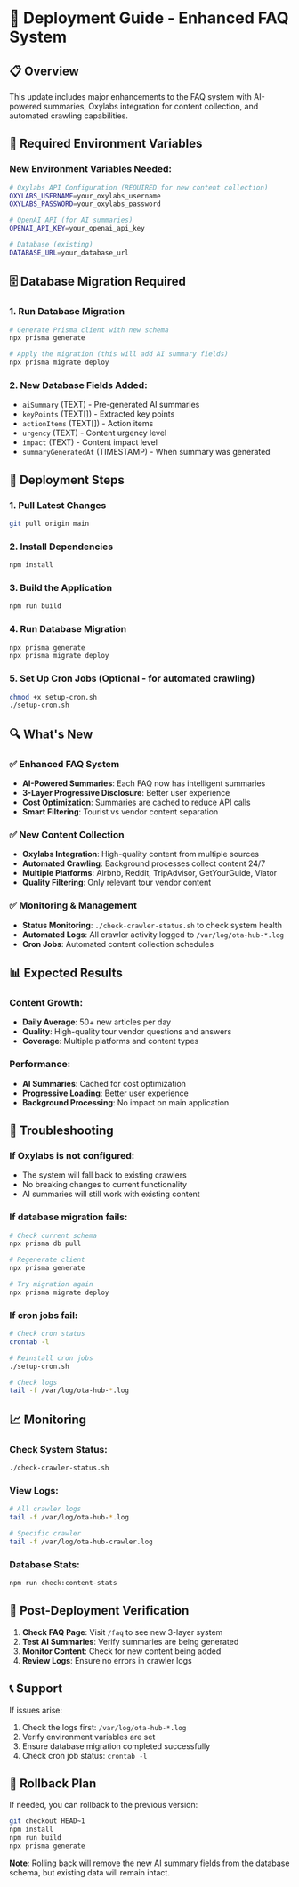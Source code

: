 # 🚀 Deployment Guide - Enhanced FAQ System

## 📋 Overview
This update includes major enhancements to the FAQ system with AI-powered summaries, Oxylabs integration for content collection, and automated crawling capabilities.

## 🔧 Required Environment Variables

### New Environment Variables Needed:
```bash
# Oxylabs API Configuration (REQUIRED for new content collection)
OXYLABS_USERNAME=your_oxylabs_username
OXYLABS_PASSWORD=your_oxylabs_password

# OpenAI API (for AI summaries)
OPENAI_API_KEY=your_openai_api_key

# Database (existing)
DATABASE_URL=your_database_url
```

## 🗄️ Database Migration Required

### 1. Run Database Migration
```bash
# Generate Prisma client with new schema
npx prisma generate

# Apply the migration (this will add AI summary fields)
npx prisma migrate deploy
```

### 2. New Database Fields Added:
- `aiSummary` (TEXT) - Pre-generated AI summaries
- `keyPoints` (TEXT[]) - Extracted key points
- `actionItems` (TEXT[]) - Action items
- `urgency` (TEXT) - Content urgency level
- `impact` (TEXT) - Content impact level
- `summaryGeneratedAt` (TIMESTAMP) - When summary was generated

## 🚀 Deployment Steps

### 1. Pull Latest Changes
```bash
git pull origin main
```

### 2. Install Dependencies
```bash
npm install
```

### 3. Build the Application
```bash
npm run build
```

### 4. Run Database Migration
```bash
npx prisma generate
npx prisma migrate deploy
```

### 5. Set Up Cron Jobs (Optional - for automated crawling)
```bash
chmod +x setup-cron.sh
./setup-cron.sh
```

## 🔍 What's New

### ✅ Enhanced FAQ System
- **AI-Powered Summaries**: Each FAQ now has intelligent summaries
- **3-Layer Progressive Disclosure**: Better user experience
- **Cost Optimization**: Summaries are cached to reduce API calls
- **Smart Filtering**: Tourist vs vendor content separation

### ✅ New Content Collection
- **Oxylabs Integration**: High-quality content from multiple sources
- **Automated Crawling**: Background processes collect content 24/7
- **Multiple Platforms**: Airbnb, Reddit, TripAdvisor, GetYourGuide, Viator
- **Quality Filtering**: Only relevant tour vendor content

### ✅ Monitoring & Management
- **Status Monitoring**: `./check-crawler-status.sh` to check system health
- **Automated Logs**: All crawler activity logged to `/var/log/ota-hub-*.log`
- **Cron Jobs**: Automated content collection schedules

## 📊 Expected Results

### Content Growth:
- **Daily Average**: 50+ new articles per day
- **Quality**: High-quality tour vendor questions and answers
- **Coverage**: Multiple platforms and content types

### Performance:
- **AI Summaries**: Cached for cost optimization
- **Progressive Loading**: Better user experience
- **Background Processing**: No impact on main application

## 🔧 Troubleshooting

### If Oxylabs is not configured:
- The system will fall back to existing crawlers
- No breaking changes to current functionality
- AI summaries will still work with existing content

### If database migration fails:
```bash
# Check current schema
npx prisma db pull

# Regenerate client
npx prisma generate

# Try migration again
npx prisma migrate deploy
```

### If cron jobs fail:
```bash
# Check cron status
crontab -l

# Reinstall cron jobs
./setup-cron.sh

# Check logs
tail -f /var/log/ota-hub-*.log
```

## 📈 Monitoring

### Check System Status:
```bash
./check-crawler-status.sh
```

### View Logs:
```bash
# All crawler logs
tail -f /var/log/ota-hub-*.log

# Specific crawler
tail -f /var/log/ota-hub-crawler.log
```

### Database Stats:
```bash
npm run check:content-stats
```

## 🎯 Post-Deployment Verification

1. **Check FAQ Page**: Visit `/faq` to see new 3-layer system
2. **Test AI Summaries**: Verify summaries are being generated
3. **Monitor Content**: Check for new content being added
4. **Review Logs**: Ensure no errors in crawler logs

## 📞 Support

If issues arise:
1. Check the logs first: `/var/log/ota-hub-*.log`
2. Verify environment variables are set
3. Ensure database migration completed successfully
4. Check cron job status: `crontab -l`

## 🔄 Rollback Plan

If needed, you can rollback to the previous version:
```bash
git checkout HEAD~1
npm install
npm run build
npx prisma generate
```

**Note**: Rolling back will remove the new AI summary fields from the database schema, but existing data will remain intact. 